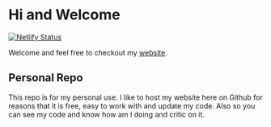 # Hi and Welcome

[![Netlify Status](https://api.netlify.com/api/v1/badges/6b1e6b96-8a64-4475-9d92-8304ca42cf3f/deploy-status)](https://app.netlify.com/sites/johnbolhano/deploys)

Welcome and feel free to checkout my [website](https://johnbolhano.me).

## Personal Repo

This repo is for my personal use. I like to host my website here on Github for reasons that it is free, easy to work with and update my code. Also so you can see my code and know how am I doing and critic on it.

